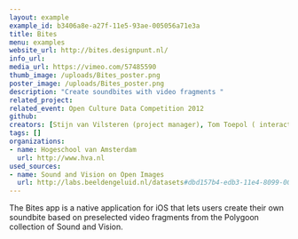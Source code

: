 ```yaml
---
layout: example
example_id: b3406a8e-a27f-11e5-93ae-005056a71e3a
title: Bites
menu: examples
website_url: http://bites.designpunt.nl/
info_url: 
media_url: https://vimeo.com/57485590
thumb_image: /uploads/Bites_poster.png
poster_image: /uploads/Bites_poster.png
description: "Create soundbites with video fragments "
related_project: 
related_event: Open Culture Data Competition 2012
github: 
creators: [Stijn van Vilsteren (project manager), Tom Toepol ( interaction designer), Jente Insing (visual designer), Robbert van der Steenhoven (developer)]
tags: []
organizations: 
- name: Hogeschool van Amsterdam
  url: http://www.hva.nl
used_sources: 
- name: Sound and Vision on Open Images
  url: http://labs.beeldengeluid.nl/datasets#dbd157b4-edb3-11e4-8099-005056a71e3a
---
```


The Bites app is a native application for iOS that lets users create their own soundbite based on preselected video fragments from the Polygoon collection of Sound and Vision.
